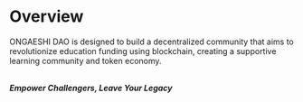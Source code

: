 # Overview

ONGAESHI DAO is designed to build a decentralized community that aims to revolutionize education funding using blockchain, creating a supportive learning community and token economy.

\
_**Empower Challengers, Leave Your Legacy**_
